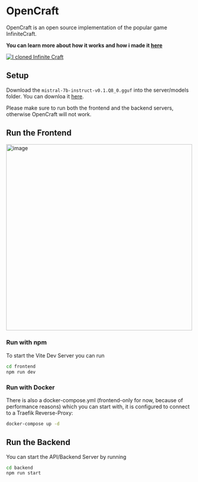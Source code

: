 # OpenCraft

OpenCraft is an open source implementation of the popular game InfiniteCraft. 

**You can learn more about how it works and how i made it [here](http://www.youtube.com/watch?v=u2zZJ5hZdt0)**

[![I cloned Infinite Craft](http://img.youtube.com/vi/u2zZJ5hZdt0/0.jpg)](http://www.youtube.com/watch?v=u2zZJ5hZdt0 'I cloned Infinite Craft')


## Setup

Download the `mistral-7b-instruct-v0.1.Q8_0.gguf` into the server/models folder. You can downloa it [here](https://huggingface.co/TheBloke/Mistral-7B-Instruct-v0.1-GGUF/tree/main).

Please make sure to run both the frontend and the backend servers, otherwise OpenCraft will not work.

## Run the Frontend

<img width="500" alt="image" src="https://github.com/bufferhead-code/opencraft/assets/104107997/af0021f1-506d-4565-b2fd-ec9fa11721d1">

### Run with npm

To start the Vite Dev Server you can run 

```bash
cd frontend
npm run dev
```

### Run with Docker 

There is also a docker-compose.yml (frontend-only for now, because of performance reasons) which you can start with, it is configured to connect to a Traefik Reverse-Proxy: 

```bash
docker-compose up -d
```

## Run the Backend

You can start the API/Backend Server by running

```bash
cd backend
npm run start
```


